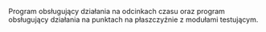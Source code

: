 Program obsługujący działania na odcinkach czasu oraz program obsługujący działania na punktach na płaszczyźnie z modułami testującym. 